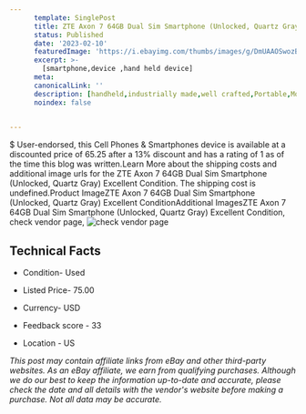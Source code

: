 ```yaml
---
      template: SinglePost
      title: ZTE Axon 7 64GB Dual Sim Smartphone (Unlocked, Quartz Gray) Excellent Condition
      status: Published
      date: '2023-02-10'
      featuredImage: 'https://i.ebayimg.com/thumbs/images/g/DmUAAOSwozBj4pva/s-l225.jpg'
      excerpt: >-
        [smartphone,device ,hand held device]
      meta:
      canonicalLink: ''
      description: [handheld,industrially made,well crafted,Portable,Mobile,Compact,Convenient,Lightweight,Maneuverable,Man-portable,Miniature,Carriable,Hand-held,Light,Holdable,Transportable,Mobile device,Pocket-sized,On-the-go,Wireless,Cordless,Compact size,Convenient size, smartphone,device ,hand held device]
      noindex: false

        
---
```

$
    User-endorsed, this Cell Phones & Smartphones device is available at a discounted price of 65.25 after a 13% discount and has a rating of 1 as of the time this blog was written.Learn More about the shipping costs and additional image urls for the ZTE Axon 7 64GB Dual Sim Smartphone (Unlocked, Quartz Gray) Excellent Condition. The shipping cost is undefined.Product ImageZTE Axon 7 64GB Dual Sim Smartphone (Unlocked, Quartz Gray) Excellent ConditionAdditional ImagesZTE Axon 7 64GB Dual Sim Smartphone (Unlocked, Quartz Gray) Excellent Condition, check vendor page, ![check vendor page](https://origin-galleryplus.ebayimg.com/ws/web/334736753792_2_0_1/225x225.jpg,https://origin-galleryplus.ebayimg.com/ws/web/334736753792_3_0_1/225x225.jpg,https://origin-galleryplus.ebayimg.com/ws/web/334736753792_4_0_1/225x225.jpg,https://origin-galleryplus.ebayimg.com/ws/web/334736753792_5_0_1/225x225.jpg,https://origin-galleryplus.ebayimg.com/ws/web/334736753792_6_0_1/225x225.jpg,https://origin-galleryplus.ebayimg.com/ws/web/334736753792_7_0_1/225x225.jpg,https://origin-galleryplus.ebayimg.com/ws/web/334736753792_8_0_1/225x225.jpg,https://origin-galleryplus.ebayimg.com/ws/web/334736753792_9_0_1/225x225.jpg,https://origin-galleryplus.ebayimg.com/ws/web/334736753792_10_0_1/225x225.jpg)
    
    

 ## Technical Facts 



     
      

 - Condition- Used 


      

 - Listed Price- 75.00 


      

 - Currency- USD 


      

 - Feedback score - 33 


      

 - Location - US 


      
      

 *_This post may contain affiliate links from eBay and other third-party websites. As an eBay affiliate, we earn from qualifying purchases. Although we do our best to keep the information up-to-date and accurate, please check the date and all details with the vendor's website before making a purchase. Not all data may be accurate._*



    
    
    
    
    